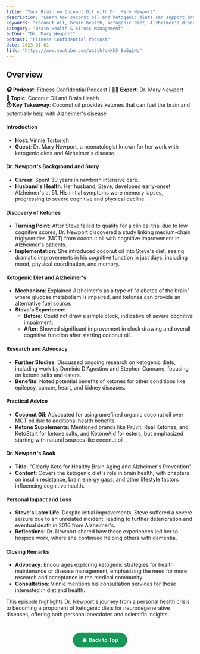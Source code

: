 ```yaml
---
title: "Your Brain on Coconut Oil with Dr. Mary Newport"
description: "Learn how coconut oil and ketogenic diets can support brain health, particularly for Alzheimer's disease and cognitive function."
keywords: "coconut oil, brain health, ketogenic diet, Alzheimer's disease, Dr. Mary Newport, cognitive function"
category: "Brain Health & Stress Management"
author: "Dr. Mary Newport"
podcast: "Fitness Confidential Podcast"
date: 2023-01-01
link: "https://www.youtube.com/watch?v=Xk5_8v5qLNo"
---
```


## Overview

**🎧 Podcast**: [Fitness Confidential Podcast](https://vinnietortorich.com/) | **👨‍⚕️ Expert**: Dr. Mary Newport  
**🎯 Topic**: Coconut Oil and Brain Health  
**⏱️ Key Takeaway**: Coconut oil provides ketones that can fuel the brain and potentially help with Alzheimer's disease

#### **Introduction**
- **Host**: Vinnie Tortorich
- **Guest**: Dr. Mary Newport, a neonatologist known for her work with ketogenic diets and Alzheimer's disease.

#### **Dr. Newport's Background and Story**
- **Career**: Spent 30 years in newborn intensive care.
- **Husband's Health**: Her husband, Steve, developed early-onset Alzheimer's at 51. His initial symptoms were memory lapses, progressing to severe cognitive and physical decline.

#### **Discovery of Ketones**
- **Turning Point**: After Steve failed to qualify for a clinical trial due to low cognitive scores, Dr. Newport discovered a study linking medium-chain triglycerides (MCT) from coconut oil with cognitive improvement in Alzheimer's patients.
- **Implementation**: She introduced coconut oil into Steve's diet, seeing dramatic improvements in his cognitive function in just days, including mood, physical coordination, and memory.

#### **Ketogenic Diet and Alzheimer's**
- **Mechanism**: Explained Alzheimer's as a type of "diabetes of the brain" where glucose metabolism is impaired, and ketones can provide an alternative fuel source.
- **Steve's Experience**: 
  - **Before**: Could not draw a simple clock, indicative of severe cognitive impairment.
  - **After**: Showed significant improvement in clock drawing and overall cognitive function after starting coconut oil.

#### **Research and Advocacy**
- **Further Studies**: Discussed ongoing research on ketogenic diets, including work by Dominic D'Agostino and Stephen Cunnane, focusing on ketone salts and esters.
- **Benefits**: Noted potential benefits of ketones for other conditions like epilepsy, cancer, heart, and kidney diseases.

#### **Practical Advice**
- **Coconut Oil**: Advocated for using unrefined organic coconut oil over MCT oil due to additional health benefits.
- **Ketone Supplements**: Mentioned brands like Prüvit, Real Ketones, and KetoStart for ketone salts, and KetoneAid for esters, but emphasized starting with natural sources like coconut oil.

#### **Dr. Newport's Book**
- **Title**: "Clearly Keto for Healthy Brain Aging and Alzheimer's Prevention"
- **Content**: Covers the ketogenic diet's role in brain health, with chapters on insulin resistance, brain energy gaps, and other lifestyle factors influencing cognitive health.

#### **Personal Impact and Loss**
- **Steve's Later Life**: Despite initial improvements, Steve suffered a severe seizure due to an unrelated incident, leading to further deterioration and eventual death in 2016 from Alzheimer's.
- **Reflections**: Dr. Newport shared how these experiences led her to hospice work, where she continued helping others with dementia.

#### **Closing Remarks**
- **Advocacy**: Encourages exploring ketogenic strategies for health maintenance or disease management, emphasizing the need for more research and acceptance in the medical community.
- **Consultation**: Vinnie mentions his consultation services for those interested in diet and health.

This episode highlights Dr. Newport's journey from a personal health crisis to becoming a proponent of ketogenic diets for neurodegenerative diseases, offering both personal anecdotes and scientific insights.

<div style="text-align: center; margin: 40px 0;">
  <a href="#" style="background: #159957; color: white; padding: 12px 24px; border-radius: 25px; text-decoration: none; font-weight: bold; display: inline-block; transition: all 0.3s ease;" onmouseover="this.style.background='#1e7e34'; this.style.transform='translateY(-2px)'" onmouseout="this.style.background='#159957'; this.style.transform='translateY(0)'">
    ⬆️ Back to Top
  </a>
</div>